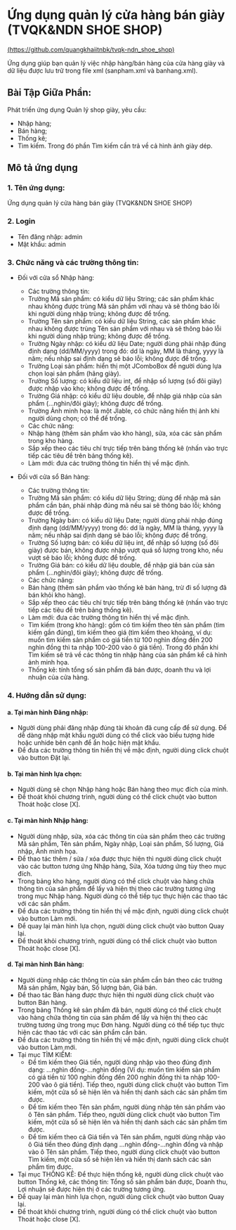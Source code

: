# Ứng dụng quản lý cửa hàng bán giày (TVQK&NDN SHOE SHOP)
[(https://github.com/quangkhaiitnbk/tvqk-ndn_shoe_shop)](https://github.com/quangkhaiitnbk/tvqk-ndn_shoe_shop)

Ứng dụng giúp bạn quản lý việc nhập hàng/bán hàng của cửa hàng giày và dữ liệu được lưu trữ trong file xml (sanpham.xml và banhang.xml).

## Bài Tập Giữa Phần:
Phát triển ứng dụng Quản lý shop giày, yêu cầu: 
- Nhập hàng;
- Bán hàng;
- Thống kê;
- Tìm kiếm. Trong đó phần Tìm kiếm cần trả về cả hình ảnh giày dép.

## Mô tả ứng dụng
### 1. Tên ứng dụng:
Ứng dụng quản lý cửa hàng bán giày (TVQK&NDN SHOE SHOP)

### 2. Login
- Tên đăng nhập: admin
- Mật khẩu: admin

### 3. Chức năng và các trường thông tin:
- Đối với cửa sổ Nhập hàng:
	* Các trường thông tin:
	+ Trường Mã sản phẩm: có kiểu dữ liệu String; các sản phẩm khác nhau không được trùng Mã sản phẩm với nhau và sẽ thông báo lỗi khi người dùng nhập trùng; không được để trống.
	+ Trường Tên sản phẩm: có kiểu dữ liệu String, các sản phẩm khác nhau không được trùng Tên sản phẩm với nhau và sẽ thông báo lỗi khi người dùng nhập trùng; không được để trống.
	+ Trường Ngày nhập: có kiểu dữ liệu Date; người dùng phải nhập đúng định dạng (dd/MM/yyyy) trong đó: dd là ngày, MM là tháng, yyyy là năm; nếu nhập sai định dạng sẽ báo lỗi; không được để trống.
	+ Trường Loại sản phẩm: hiển thị một JComboBox để người dùng lựa chọn loại sản phẩm (hãng giày).
	+ Trường Số lượng: có kiểu dữ liệu int, để nhập số lượng (số đôi giày) được nhập vào kho; không được để trống.
	+ Trường Giá nhập: có kiểu dữ liệu double, để nhập giá nhập của sản phẩm (...nghìn/đôi giày); không được để trống.
	+ Trường Ảnh minh họa: là một Jlable, có chức năng hiển thị ảnh khi người dùng chọn; có thể để trống.
	* Các chức năng:
	+ Nhập hàng (thêm sản phẩm vào kho hàng), sửa, xóa các sản phẩm trong kho hàng.
	+ Sắp xếp theo các tiêu chí trực tiếp trên bảng thống kê (nhấn vào trực tiếp các tiêu đề trên bảng thống kê).
	+ Làm mới: đưa các trường thông tin hiển thị về mặc định.

- Đối với cửa sổ Bán hàng:
	* Các trường thông tin:
	+ Trường Mã sản phẩm: có kiểu dữ liệu String; dùng để nhập mã sản phẩm cần bán, phải nhập đúng mã nếu sai sẽ thông báo lỗi; không được để trống.
	+ Trường Ngày bán: có kiểu dữ liệu Date; người dùng phải nhập đúng định dạng (dd/MM/yyyy) trong đó: dd là ngày, MM là tháng, yyyy là năm; nếu nhập sai định dạng sẽ báo lỗi; không được để trống.
	+ Trường Số lượng bán: có kiểu dữ liệu int, để nhập số lượng (số đôi giày) được bán, không được nhập vượt quá số lượng trong kho, nếu vượt sẽ báo lỗi; không được để trống.
	+ Trường Giá bán: có kiểu dữ liệu double, để nhập giá bán của sản phẩm (...nghìn/đôi giày); không được để trống.
	* Các chức năng:
	+ Bán hàng (thêm sản phẩm vào thống kê bán hàng, trừ đi số lượng đã bán khỏi kho hàng).
	+ Sắp xếp theo các tiêu chí trực tiếp trên bảng thống kê (nhấn vào trực tiếp các tiêu đề trên bảng thống kê).
	+ Làm mới: đưa các trường thông tin hiển thị về mặc định.
	+ Tìm kiếm (trong kho hàng): gồm có tìm kiếm theo tên sản phẩm (tìm kiếm gần đúng), tìm kiếm theo giá (tìm kiếm theo khoảng, ví dụ: muốn tìm kiếm sản phẩm có giá tiền từ 100 nghìn đồng đến 200 nghìn đồng thì ta nhập 100-200 vào ô giá tiền). Trong đó phần khi Tìm kiếm sẽ trả về các thông tin nhập hàng của sản phẩm kể cả hình ảnh minh họa.
	+ Thống kê: tính tổng số sản phẩm đã bán được, doanh thu và lợi nhuận của cửa hàng.

### 4. Hướng dẫn sử dụng:
#### a. Tại màn hình Đăng nhập:
- Người dùng phải đăng nhập đúng tài khoản đã cung cấp để sử dụng. Để dễ dàng nhập mật khẩu người dùng có thể click vào biểu tượng hide hoặc unhide bên cạnh để ẩn hoặc hiện mật khẩu.
- Để đưa các trường thông tin hiển thị về mặc định, người dùng click chuột vào button Đặt lại.

#### b. Tại màn hình lựa chọn:
- Người dùng sẽ chọn Nhập hàng hoặc Bán hàng theo mục đích của mình.
- Để thoát khỏi chương trình, người dùng có thể click chuột vào button Thoát hoặc close [X].

#### c. Tại màn hình Nhập hàng:
- Người dùng nhập, sửa, xóa các thông tin của sản phẩm theo các trường Mã sản phẩm, Tên sản phẩm, Ngày nhập, Loại sản phẩm, Số lượng, Giá nhập, Ảnh minh họa.
- Để thao tác thêm / sửa / xóa được thực hiện thì người dùng click chuột vào các button tương ứng Nhập hàng, Sửa, Xóa tương ứng tùy theo mục đích.
- Trong bảng kho hàng, người dùng có thể click chuột vào hàng chứa thông tin của sản phẩm để lấy và hiện thị theo các trường tương ứng trong mục Nhập hàng. Người dùng có thể tiếp tục thực hiện các thao tác với các sản phẩm.
- Để đưa các trường thông tin hiển thị về mặc định, người dùng click chuột vào button Làm mới.
- Để quay lại màn hình lựa chọn, người dùng click chuột vào button Quay lại.
- Để thoát khỏi chương trình, người dùng có thể click chuột vào button Thoát hoặc close [X].

#### d. Tại màn hình Bán hàng:
- Người dùng nhập các thông tin của sản phẩm cần bán theo các trường Mã sản phẩm, Ngày bán, Số lượng bán, Giá bán.
- Để thao tác Bán hàng được thực hiện thì người dùng click chuột vào button Bán hàng.
- Trong bảng Thống kê sản phẩm đã bán, người dùng có thể click chuột vào hàng chứa thông tin của sản phẩm để lấy và hiện thị theo các trường tương ứng trong mục Đơn hàng. Người dùng có thể tiếp tục thực hiện các thao tác với các sản phẩm cần bán.
- Để đưa các trường thông tin hiển thị về mặc định, người dùng click chuột vào button Làm mới.
- Tại mục TÌM KIẾM:
	+ Để tìm kiếm theo Giá tiền, người dùng nhập vào theo đúng định dạng: ...nghìn đồng-...nghìn đồng (Ví dụ: muốn tìm kiếm sản phẩm có giá tiền từ 100 nghìn đồng đến 200 nghìn đồng thì ta nhập 100-200 vào ô giá tiền). Tiếp theo, người dùng click chuột vào button Tìm kiếm, một cửa sổ sẽ hiện lên và hiển thị danh sách các sản phẩm tìm được.
	+ Để tìm kiếm theo Tên sản phẩm, người dùng nhập tên sản phẩm vào ô Tên sản phẩm. Tiếp theo, người dùng click chuột vào button Tìm kiếm, một cửa sổ sẽ hiện lên và hiển thị danh sách các sản phẩm tìm được.
	+ Để tìm kiếm theo cả Giá tiền và Tên sản phẩm, người dùng nhập vào ô Giá tiền theo đúng định dạng ...nghìn đồng-...nghìn đồng và nhập vào ô Tên sản phẩm. Tiếp theo, người dùng click chuột vào button Tìm kiếm, một cửa sổ sẽ hiện lên và hiển thị danh sách các sản phẩm tìm được.
- Tại mục THỐNG KÊ: Để thực hiện thống kê, người dùng click chuột vào button Thống kê, các thông tin: Tổng số sản phẩm bán được, Doanh thu, Lợi nhuận sẽ được hiện thị ở các trường tương ứng.
- Để quay lại màn hình lựa chọn, người dùng click chuột vào button Quay lại.
- Để thoát khỏi chương trình, người dùng có thể click chuột vào button Thoát hoặc close [X].

